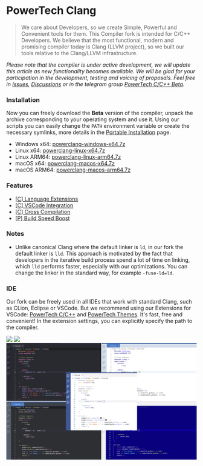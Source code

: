 # PowerTech Clang
>We care about Developers, so we create Simple, Powerful and Convenient tools for them. This Compiler fork is intended for C/C++ Developers. We believe that the most functional, modern and promising compiler today is Clang (LLVM project), so we built our tools relative to the Clang/LLVM infrastructure.

*Please note that the compiler is under active development, we will update this article as new functionality becomes available. We will be glad for your participation in the development, testing and voicing of proposals. Feel free in [Issues](https://github.com/powertech-center/clang/issues), [Discussions](https://github.com/powertech-center/clang/discussions) or in the telegram group [PowerTech C/C++ Beta](https://t.me/powercpp_beta).*

### Installation
Now you can freely download the **Beta** version of the compiler, unpack the archive corresponding to your operating system and use it. Using our scripts you can easily change the `PATH` environment variable or create the necessary symlinks, more details in the [Portable Installation](/docs/portable-installation.md) page.
* Windows x64: [powerclang-windows-x64.7z](https://powertech.center/data/clang/beta/powerclang-windows-x64.7z)
* Linux x64: [powerclang-linux-x64.7z](https://powertech.center/data/clang/beta/powerclang-linux-x64.7z)
* Linux ARM64: [powerclang-linux-arm64.7z](https://powertech.center/data/clang/beta/powerclang-linux-arm64.7z)
* macOS x64: [powerclang-macos-x64.7z](https://powertech.center/data/clang/beta/powerclang-macos-x64.7z)
* macOS ARM64: [powerclang-macos-arm64.7z](https://powertech.center/data/clang/beta/powerclang-macos-arm64.7z)

### Features
* [[C] Language Extensions](/docs/features/language-extensions.md)
* [[C] VSCode Integration](/docs/features/vscode-integration.md)
* [[C] Cross Compilation](/docs/features/cross-compilation.md)
* [[P] Build Speed Boost](/docs/features/build-speed-boost.md)

### Notes
* Unlike canonical Clang where the default linker is `ld`, in our fork the default linker is `lld`. This approach is motivated by the fact that developers in the iterative build process spend a lot of time on linking, which `lld` performs faster, especially with our optimizations. You can change the linker in the standard way, for example `-fuse-ld=ld`.

### IDE
Our fork can be freely used in all IDEs that work with standard Clang, such as CLion, Eclipse or VSCode. But we recommend using our Extensions for VSCode: [PowerTech C/C++](https://marketplace.visualstudio.com/items?itemName=PowerTech.powercpp) and [PowerTech Themes](https://marketplace.visualstudio.com/items?itemName=PowerTech.powerthemes). It's fast, free and convenient! In the extension settings, you can explicitly specify the path to the compiler.

![](https://github.com/powertech-center/vscode-cpp/raw/master/images/settings_path.png)
![](https://github.com/powertech-center/vscode-cpp/raw/master/images/quick-start.gif)
![](https://github.com/powertech-center/vscode-themes/raw/master/images/overview.png)